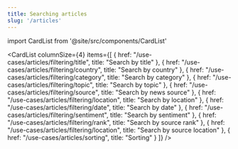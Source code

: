 ```yaml
---
title: Searching articles
slug: '/articles'
---
```


import CardList from '@site/src/components/CardList'

<CardList
columnSize={4}
items={[
{
href: "/use-cases/articles/filtering/title",
title: "Search by title"
},
{
href: "/use-cases/articles/filtering/country",
title: "Search by country"
},
{
href: "/use-cases/articles/filtering/category",
title: "Search by category"
},
{
href: "/use-cases/articles/filtering/topic",
title: "Search by topic"
},
{
href: "/use-cases/articles/filtering/source",
title: "Search by news source"
},
{
href: "/use-cases/articles/filtering/location",
title: "Search by location"
},
{
href: "/use-cases/articles/filtering/date",
title: "Search by date"
},
{
href: "/use-cases/articles/filtering/sentiment",
title: "Search by sentiment"
},
{
href: "/use-cases/articles/filtering/rank",
title: "Search by source rank"
},
{
href: "/use-cases/articles/filtering/location",
title: "Search by source location"
},
{
href: "/use-cases/articles/sorting",
title: "Sorting"
}
]}
/>
